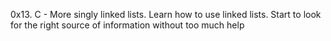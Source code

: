 0x13. C - More singly linked lists. 
Learn how to use linked lists.
Start to look for the right source of information without too much help
